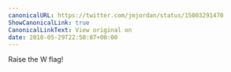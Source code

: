 ```yaml
---
canonicalURL: https://twitter.com/jmjordan/status/15003291470
ShowCanonicalLink: true
CanonicalLinkText: View original on
date: 2010-05-29T22:50:07+00:00
---
```

Raise the W flag!